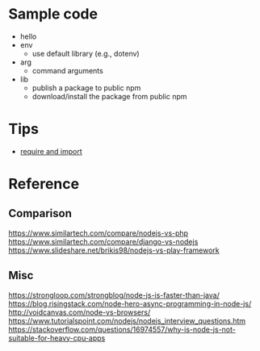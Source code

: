 # Sample code
* hello
* env
  * use default library (e.g., dotenv)
* arg
  * command arguments
* lib
  * publish a package to public npm
  * download/install the package from public npm
  

# Tips
* [require and import](https://blog.niclin.tw/2019/10/03/nodejs-require-vs-es6-import-export/)

# Reference
## Comparison  
https://www.similartech.com/compare/nodejs-vs-php  
https://www.similartech.com/compare/django-vs-nodejs  
https://www.slideshare.net/brikis98/nodejs-vs-play-framework  

## Misc  
https://strongloop.com/strongblog/node-js-is-faster-than-java/  
https://blog.risingstack.com/node-hero-async-programming-in-node-js/  
http://voidcanvas.com/node-vs-browsers/  
https://www.tutorialspoint.com/nodejs/nodejs_interview_questions.htm  
https://stackoverflow.com/questions/16974557/why-is-node-js-not-suitable-for-heavy-cpu-apps  

